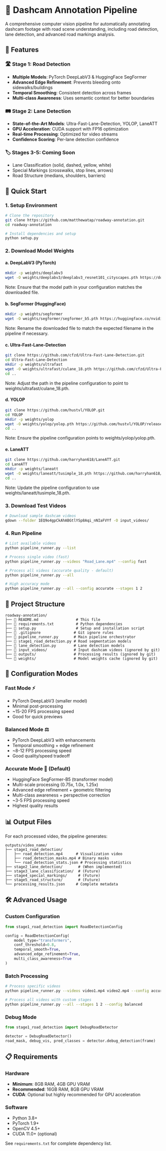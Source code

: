 # 🚗 Dashcam Annotation Pipeline

A comprehensive computer vision pipeline for automatically annotating dashcam footage with road scene understanding, including road detection, lane detection, and advanced road markings analysis.

## 🎯 Features

### 🛣️ **Stage 1: Road Detection**
- **Multiple Models**: PyTorch DeepLabV3 & HuggingFace SegFormer
- **Advanced Edge Refinement**: Prevents bleeding onto sidewalks/buildings
- **Temporal Smoothing**: Consistent detection across frames
- **Multi-class Awareness**: Uses semantic context for better boundaries

### 🛤️ **Stage 2: Lane Detection** 
- **State-of-the-Art Models**: Ultra-Fast-Lane-Detection, YOLOP, LaneATT
- **GPU Acceleration**: CUDA support with FP16 optimization
- **Real-time Processing**: Optimized for video streams
- **Confidence Scoring**: Per-lane detection confidence

### 🏷️ **Stages 3-5: Coming Soon**
- Lane Classification (solid, dashed, yellow, white)
- Special Markings (crosswalks, stop lines, arrows)
- Road Structure (medians, shoulders, barriers)

## 🚀 Quick Start

### 1. Setup Environment
```bash
# Clone the repository
git clone https://github.com/matthewatap/roadway-annotation.git
cd roadway-annotation

# Install dependencies and setup
python setup.py
```

### 2. Download Model Weights

#### a. DeepLabV3 (PyTorch)
```bash
mkdir -p weights/deeplabv3
wget -O weights/deeplabv3/deeplabv3_resnet101_cityscapes.pth https://download.pytorch.org/models/deeplabv3_resnet101_coco-586e9e4e.pth
```
Note: Ensure that the model path in your configuration matches the downloaded file.

#### b. SegFormer (HuggingFace)
```bash
mkdir -p weights/segformer
wget -O weights/segformer/segformer_b5.pth https://huggingface.co/nvidia/segformer-b5-finetuned-cityscapes-1024-1024/resolve/main/pytorch_model.bin
```
Note: Rename the downloaded file to match the expected filename in the pipeline if necessary.

#### c. Ultra-Fast-Lane-Detection
```bash
git clone https://github.com/cfzd/Ultra-Fast-Lane-Detection.git
cd Ultra-Fast-Lane-Detection
mkdir -p weights/ultrafast
wget -O weights/ultrafast/culane_18.pth https://github.com/cfzd/Ultra-Fast-Lane-Detection/releases/download/v1.0/culane_18.pth
cd ..
```
Note: Adjust the path in the pipeline configuration to point to weights/ultrafast/culane_18.pth.

#### d. YOLOP
```bash
git clone https://github.com/hustvl/YOLOP.git
cd YOLOP
mkdir -p weights/yolop
wget -O weights/yolop/yolop.pth https://github.com/hustvl/YOLOP/releases/download/v1.0/yolop.pth
cd ..
```
Note: Ensure the pipeline configuration points to weights/yolop/yolop.pth.

#### e. LaneATT
```bash
git clone https://github.com/harryhan618/LaneATT.git
cd LaneATT
mkdir -p weights/laneatt
wget -O weights/laneatt/tusimple_18.pth https://github.com/harryhan618/LaneATT/releases/download/v1.0/tusimple_18.pth
cd ..
```
Note: Update the pipeline configuration to use weights/laneatt/tusimple_18.pth.

### 3. Download Test Videos
```bash
# Download sample dashcam videos
gdown --folder 1EQ9o4gpCkAhABGtlYSp8Aqi_nNIaFVYf -O input_videos/
```

### 4. Run Pipeline
```bash
# List available videos
python pipeline_runner.py --list

# Process single video (fast)
python pipeline_runner.py --videos "Road_Lane.mp4" --config fast

# Process all videos (accurate quality - default)
python pipeline_runner.py --all

# High accuracy mode
python pipeline_runner.py --all --config accurate --stages 1 2
```

## 📁 Project Structure

```
roadway-annotation/
├── 📄 README.md                 # This file
├── 📄 requirements.txt          # Python dependencies
├── 📄 setup.py                  # Setup and installation script
├── 📄 .gitignore               # Git ignore rules
├── 🐍 pipeline_runner.py       # Main pipeline orchestrator
├── 🐍 stage1_road_detection.py # Road segmentation models
├── 🐍 lane_detection.py        # Lane detection models
├── 📁 input_videos/            # Input dashcam videos (ignored by git)
├── 📁 outputs/                 # Processing results (ignored by git)
└── 📁 weights/                 # Model weights cache (ignored by git)
```

## 🔧 Configuration Modes

### **Fast Mode** ⚡
- PyTorch DeepLabV3 (smaller model)
- Minimal post-processing
- ~15-20 FPS processing speed
- Good for quick previews

### **Balanced Mode** ⚖️
- PyTorch DeepLabV3 with enhancements
- Temporal smoothing + edge refinement
- ~8-12 FPS processing speed
- Good quality/speed tradeoff

### **Accurate Mode** 🎯 (Default)
- HuggingFace SegFormer-B5 (transformer model)
- Multi-scale processing (0.75x, 1.0x, 1.25x)
- Advanced edge refinement + geometric filtering
- Multi-class awareness + perspective correction
- ~3-5 FPS processing speed
- Highest quality results

## 📊 Output Files

For each processed video, the pipeline generates:

```
outputs/video_name/
├── stage1_road_detection/
│   ├── road_detection.mp4      # Visualization video
│   ├── road_detection_masks.mp4 # Binary masks
│   └── road_detection_stats.json # Processing statistics
├── stage2_lane_detection/       # (When implemented)
├── stage3_lane_classification/  # (Future)
├── stage4_special_markings/     # (Future)
├── stage5_road_structure/       # (Future)
└── processing_results.json     # Complete metadata
```

## 🛠️ Advanced Usage

### Custom Configuration
```python
from stage1_road_detection import RoadDetectionConfig

config = RoadDetectionConfig(
    model_type="transformers",
    conf_threshold=0.8,
    temporal_smooth=True,
    advanced_edge_refinement=True,
    multi_class_awareness=True
)
```

### Batch Processing
```bash
# Process specific videos
python pipeline_runner.py --videos video1.mp4 video2.mp4 --config accurate

# Process all videos with custom stages
python pipeline_runner.py --all --stages 1 2 --config balanced
```

### Debug Mode
```python
from stage1_road_detection import DebugRoadDetector

detector = DebugRoadDetector()
road_mask, debug_vis, pred_classes = detector.debug_detection(frame)
```

## 📋 Requirements

### Hardware
- **Minimum**: 8GB RAM, 4GB GPU VRAM
- **Recommended**: 16GB RAM, 8GB GPU VRAM
- **CUDA**: Optional but highly recommended for GPU acceleration

### Software
- Python 3.8+
- PyTorch 1.9+
- OpenCV 4.5+
- CUDA 11.0+ (optional)

See `requirements.txt` for complete dependency list. 
